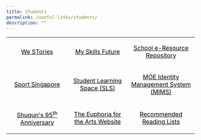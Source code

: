 ```yaml
---
title: Students
permalink: /useful-links/students/
description: ""
---
```

<table>
<tbody>
<tr>
<td style="text-align: center;" width="199">
<p><span style="color: #000000;"><a style="color: #000000;" href="https://online.fliphtml5.com/obrr/qkde/#p=1">We STories</a></span></p>
</td>
<td style="text-align: center;" width="208">
<p><span style="color: #000000;"><a style="color: #000000;" href="https://www.myskillsfuture.gov.sg/content/student/en/primary.html">My Skills Future</a></span></p>
</td>
<td style="text-align: center;" width="208">
<p><span style="color: #000000;"><a style="color: #000000;" href="https://schoolibrary.moe.edu.sg/eresourcespri/cgi-bin/spydus.exe/MSGTRN/WPAC/HOME">School e-Resource Repository</a></span></p>
</td>
</tr>
<tr>
<td style="text-align: center;" width="199">
<p><span style="color: #000000;"><a style="color: #000000;" href="https://www.sportsingapore.gov.sg/">Sport Singapore</a></span></p>
</td>
<td style="text-align: center;" width="208">
<p><span style="color: #000000;"><a style="color: #000000;" href="https://vle.learning.moe.edu.sg/login">Student Learning Space (SLS)</a></span></p>
</td>
<td style="text-align: center;" width="208">
<p><span style="color: #000000;"><a style="color: #000000;" href="https://idp.mims.moe.gov.sg/nidp/saml2/sso">MOE Identity Management System (MIMS)</a></span></p>
</td>
</tr>
<tr>
<td style="text-align: center;" width="199">
<p><span style="color: #000000;"><a style="color: #000000;" href="https://sites.google.com/moe.edu.sg/the-shuqun-story/home">Shuqun's 95<sup>th</sup> Anniversary</a></span></p>
</td>
<td style="text-align: center;" width="208">
<p><span style="color: #000000;"><a style="color: #000000;" href="https://w7euphoria.edu.sg/">The Euphoria for the Arts Website</a></span></p>
</td>
<td style="text-align: center;" width="208">
<p><span style="color: #000000;"><a style="color: #000000;" href="Recommended-Reading-Lists_P1-P6.pdf">Recommended Reading Lists</a></span></p>
</td>
</tr>
</tbody>
</table>
